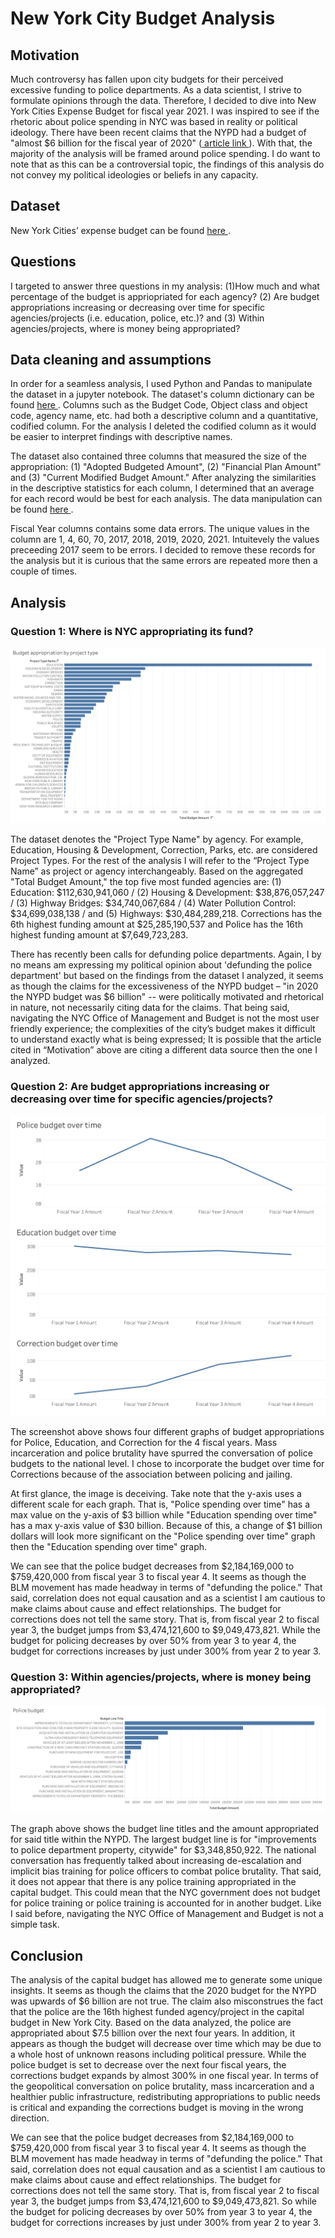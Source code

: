 # New York City Budget Analysis

## Motivation

Much controversy has fallen upon city budgets for their perceived excessive funding to police departments. As a data scientist, I strive to formulate opinions through the data. Therefore, I decided to dive into New York Cities Expense Budget for fiscal year 2021. I was inspired to see if the rhetoric about police spending in NYC was based in reality or political ideology. There have been recent claims that the NYPD had a budget of "almost $6 billion for the fiscal year of 2020" (<a href="https://www.cnn.com/2020/07/01/us/new-york-budget-nypd-1-billion-cut-trnd/index.html"> article link </a>). With that, the majority of the analysis will be framed around police spending.  I do want to note that as this can be a controversial topic, the findings of this analysis do not convey my political ideologies or beliefs in any capacity. 

## Dataset
New York Cities’ expense budget can be found <a href="https://data.cityofnewyork.us/City-Government/Expense-Budget/mwzb-yiwb"> here </a>.

## Questions
I targeted to answer three questions in my analysis: (1)How much and what percentage of the budget is appriopriated for each agency? (2) Are budget appropriations increasing or decreasing over time for specific agencies/projects (i.e. education, police, etc.)? and (3) Within agencies/projects, where is money being appropriated?

## Data cleaning and assumptions
In order for a seamless analysis, I used Python and Pandas to manipulate the dataset in a jupyter notebook. The dataset's column dictionary can be found <a href="./Data/Expense_budget_dictionary.xlsx"> here </a>. Columns such as the Budget Code, Object class and object code, agency name, etc. had both a descriptive column and a quantitative, codified column. For the analysis I deleted the codified column as it would be easier to interpret findings with descriptive names. 

The dataset also contained three columns that measured the size of the appropriation: (1) "Adopted Budgeted Amount", (2) "Financial Plan Amount" and (3) "Current Modified Budget Amount." After analyzing the similarities in the descriptive statistics for each column, I determined that an average for each record would be best for each analysis. The data manipulation can be found <a href='./eda.ipynb'> here </a>.

Fiscal Year columns contains some data errors. The unique values in the column are 1, 4, 60, 70, 2017, 2018, 2019, 2020, 2021. Intuitevely the values preceeding 2017 seem to be errors. I decided to remove these records for the analysis but it is curious that the same errors are repeated more then a couple of times.

## Analysis 
### Question 1: Where is NYC appropriating its fund?

<img src='./Images/budget_spending_by_project.png' alt="budget spending by project type">

The dataset denotes the "Project Type Name" by agency. For example, Education, Housing & Development, Correction, Parks, etc. are considered Project Types. For the rest of the analysis I will refer to the “Project Type Name” as project or agency interchangeably. Based on the aggregated "Total Budget Amount," the top five most funded agencies are: (1) Education: $112,630,941,060 / (2) Housing & Development: $38,876,057,247 / (3) Highway Bridges: $34,740,067,684 / (4) Water Pollution Control: $34,699,038,138 / and (5) Highways: $30,484,289,218. Corrections has the 6th highest funding amount at $25,285,190,537 and Police has the 16th highest funding amount at $7,649,723,283.

There has recently been calls for defunding police departments. Again, I by no means am expressing my political opinion about 'defunding the police department' but based on the findings from the dataset I analyzed, it seems as though the claims for the excessiveness of the NYPD budget – "in 2020 the NYPD budget was $6 billion" -- were politically motivated and rhetorical in nature, not necessarily citing data for the claims. That being said, navigating the NYC Office of Management and Budget is not the most user friendly experience; the complexities of the city’s budget makes it difficult to understand exactly what is being expressed; It is possible that the article cited in “Motivation” above are citing a different data source then the one I analyzed. 

### Question 2: Are budget appropriations increasing or decreasing over time for specific agencies/projects?

<img src='./Images/budget_spending_over_time.png' alt="budget spending over time for police, education, correction">

The screenshot above shows four different graphs of budget appropriations for Police, Education, and Correction for the 4 fiscal years. Mass incarceration and police brutality have spurred the conversation of police budgets to the national level. I chose to incorporate the budget over time for Corrections because of the association between policing and jailing.

At first glance, the image is deceiving. Take note that the y-axis uses a different scale for each graph. That is, "Police spending over time" has a max value on the y-axis of $3 billion while "Education spending over time" has a max y-axis value of $30 billion. Because of this, a change of $1 billion dollars will look more significant on the "Police spending over time" graph then the "Education spending over time" graph. 


We can see that the police budget decreases from $2,184,169,000 to $759,420,000 from fiscal year 3 to fiscal year 4. It seems as though the BLM movement has made headway in terms of "defunding the police." That said, correlation does not equal causation and as a scientist I am cautious to make claims about cause and effect relationships. The budget for corrections does not tell the same story. That is, from fiscal year 2 to fiscal year 3, the budget jumps from $3,474,121,600 to $9,049,473,821. While the budget for policing decreases by over 50% from year 3 to year 4, the budget for corrections increases by just under 300% from year 2 to year 3. 

### Question 3: Within agencies/projects, where is money being appropriated?
<img src='./Images/police_budget.png' alt="Total budget appropriated to the police department and categorized by ">

The graph above shows the budget line titles and the amount appropriated for said title within the NYPD. The largest budget line is for "improvements to police department property, citywide" for $3,348,850,922. 
The national conversation has frequently talked about increasing de-escalation and implicit bias training for police officers to combat police brutality. That said, it does not appear that there is any police training appropriated in the capital budget. This could mean that the NYC government does not budget for police training or police training is accounted for in another budget. Like I said before, navigating the NYC Office of Management and Budget is not a simple task. 

## Conclusion
The analysis of the capital budget has allowed me to generate some unique insights. It seems as though the claims that the 2020 budget for the NYPD was upwards of $6 billion are not true. The claim also misconstrues the fact that the police are the 16th highest funded agency/project in the capital budget in New York City. Based on the data analyzed, the police are appropriated about $7.5 billion over the next four years. In addition, it appears as though the budget will decrease over time which may be due to a whole host of unknown reasons including political pressure. While the police budget is set to decrease over the next four fiscal years, the corrections budget expands by almost 300% in one fiscal year. In terms of the geopolitical conversation on police brutality, mass incarceration and a healthier public infrastructure, redistributing appropriations to public needs is critical and expanding the corrections budget is moving in the wrong direction. 

We can see that the police budget decreases from $2,184,169,000 to $759,420,000 from fiscal year 3 to fiscal year 4. It seems as though the BLM movement has made headway in terms of "defunding the police." That said, correlation does not equal causation and as a scientist I am cautious to make claims about cause and effect relationships. The budget for corrections does not tell the same story. That is, from fiscal year 2 to fiscal year 3, the budget jumps from $3,474,121,600 to $9,049,473,821. So while the budget for policing decreases by over 50% from year 3 to year 4, the budget for corrections increases by just under 300% from year 2 to year 3. 
